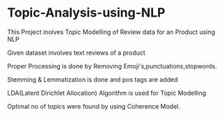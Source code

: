 # Topic-Analysis-using-NLP

This Project inolves Topic Modelling of Review data for an Product using NLP

Given dataset involves text reviews of a product 

Proper Processing is done by Removing Emoji's,punctuations,stopwords.

Stemming & Lemmatization is done and pos tags are added

LDA(Latent Dirichlet Allocation) Algorithm is used for Topic Modelling 

Optimal no of topics were found by using Coherence Model.
